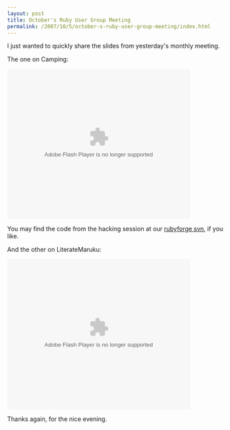 ```yaml
---
layout: post
title: October's Ruby User Group Meeting
permalink: /2007/10/5/october-s-ruby-user-group-meeting/index.html
---
```

I just wanted to quickly share the slides from yesterday's monthly meeting.

The one on Camping:

<object type="application/x-shockwave-flash" data="http://s3.amazonaws.com/slideshare/ssplayer.swf?id=126337&amp;doc=camping4429" width="425" height="348"><param name="movie" value="http://s3.amazonaws.com/slideshare/ssplayer.swf?id=126337&amp;doc=camping4429" /></object>

You may find the code from the hacking session at our [rubyforge svn](http://rug-b.rubyforge.org/svn/syntax_camping/trunk/), if you like.

And the other on LiterateMaruku:

<object type="application/x-shockwave-flash" data="http://s3.amazonaws.com/slideshare/ssplayer.swf?id=126336&amp;doc=literate-maruku1887" width="425" height="348"><param name="movie" value="http://s3.amazonaws.com/slideshare/ssplayer.swf?id=126336&amp;doc=literate-maruku1887" /></object>

Thanks again, for the nice evening.
